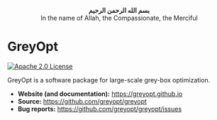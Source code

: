 <div align="center"><b>&#1576;&#1587;&#1605; &#1575;&#1604;&#1604;&#1607; &#1575;&#1604;&#1585;&#1581;&#1605;&#1606; &#1575;&#1604;&#1585;&#1581;&#1610;&#1605;</b></div>
<div align="center">In the name of Allah, the Compassionate, the Merciful</div>

# GreyOpt

[![Apache 2.0 License](https://img.shields.io/badge/license-Apache--2.0-blue.svg)](https://github.com/greyopt/greyopt/blob/master/LICENSE.txt)

GreyOpt is a software package for large-scale grey-box optimization.

* **Website (and documentation):** <https://greyopt.github.io>
* **Source:** <https://github.com/greyopt/greyopt>
* **Bug reports:** <https://github.com/greyopt/greyopt/issues>
